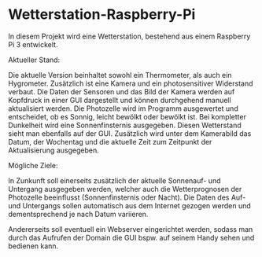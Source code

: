# Wetterstation-Raspberry-Pi

In diesem Projekt wird eine Wetterstation, bestehend aus einem Raspberry Pi 3 entwickelt.

Aktueller Stand:

Die aktuelle Version beinhaltet sowohl ein Thermometer, als auch ein Hygrometer. Zusätzlich ist eine Kamera und ein photosensitiver Widerstand verbaut.
Die Daten der Sensoren und das Bild der Kamera werden auf Kopfdruck in einer GUI dargestellt und können durchgehend manuell aktualisiert werden. Die Photozelle wird im Programm ausgewertet und entscheidet, ob es Sonnig, leicht bewölkt oder bewölkt ist. Bei kompletter Dunkelheit wird eine Sonnenfinsternis ausgegeben. Diesen Wetterstand sieht man ebenfalls auf der GUI.
Zusätzlich wird unter dem Kamerabild das Datum, der Wochentag und die aktuelle Zeit zum Zeitpunkt der Aktualisierung ausgegeben.

Mögliche Ziele:

In Zunkunft soll einerseits zusätzlich der aktuelle Sonnenauf- und Untergang ausgegeben werden, welcher auch die Wetterprognosen der Photozelle beeinflusst (Sonnenfinsternis oder Nacht). Die Daten des Auf- und Untergangs sollen automatisch aus dem Internet gezogen werden und dementsprechend je nach Datum variieren.

Andererseits soll eventuell ein Webserver eingerichtet werden, sodass man durch das Aufrufen der Domain die GUI bspw. auf seinem Handy sehen und bedienen kann.
